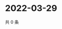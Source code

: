 # 2022-03-29

共 0 条

<!-- BEGIN WEIBO -->
<!-- 最后更新时间 Tue Mar 29 2022 07:14:55 GMT+0800 (China Standard Time) -->

<!-- END WEIBO -->
